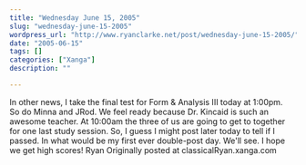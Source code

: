 ```yaml
---
title: "Wednesday June 15, 2005"
slug: "wednesday-june-15-2005"
wordpress_url: "http://www.ryanclarke.net/post/wednesday-june-15-2005/"
date: "2005-06-15"
tags: []
categories: ["Xanga"]
description: ""

---
```


In other news, I take the final test for Form & Analysis III today at 1:00pm.  So do Minna and JRod. We feel ready because Dr. Kincaid is such an awesome teacher. At 10:00am the three of us are going to get to together for one last study session. So, I guess I might post later today to tell if I passed. In what would be my first ever double-post day. We'll see. I hope we get high scores!
 Ryan
Originally posted at classicalRyan.xanga.com
